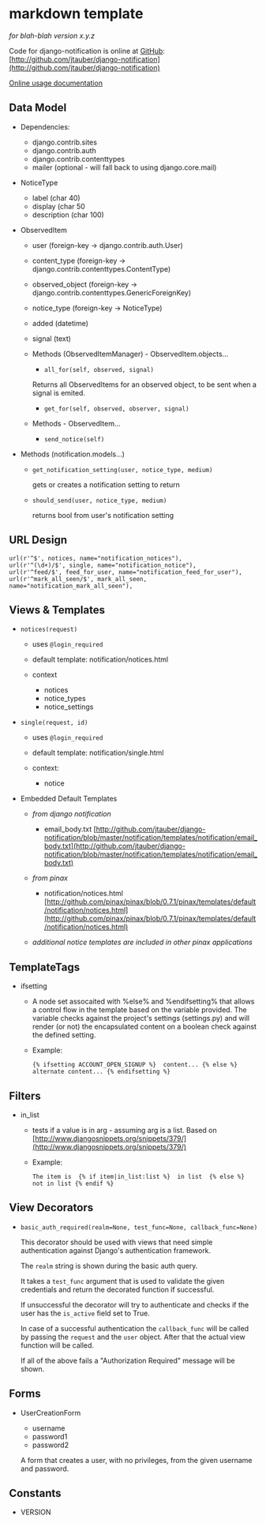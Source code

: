 markdown template
=================

_for blah-blah version x.y.z_

Code for django-notification is online at [GitHub](http://github.com): [http://github.com/jtauber/django-notification](http://github.com/jtauber/django-notification)

[Online usage documentation](http://github.com/jtauber/django-notification/blob/master/docs/usage.txt)

Data Model
----------

* Dependencies: 
	* django.contrib.sites
	* django.contrib.auth
	* django.contrib.contenttypes
	* mailer (optional - will fall back to using django.core.mail)
	
* NoticeType

	* label (char 40)
	* display (char 50
	* description (char 100)

* ObservedItem

	* user (foreign-key -> django.contrib.auth.User)
	* content_type (foreign-key -> django.contrib.contenttypes.ContentType)
	* observed_object (foreign-key -> django.contrib.contenttypes.GenericForeignKey)
	* notice_type (foreign-key -> NoticeType)
	* added (datetime)
	* signal (text)
	
	* Methods (ObservedItemManager) - ObservedItem.objects...
	
		* `all_for(self, observed, signal)`
		
		Returns all ObservedItems for an observed object,
        to be sent when a signal is emited.

		* `get_for(self, observed, observer, signal)`
	
	* Methods - ObservedItem...
	
		* `send_notice(self)`

* Methods (notification.models...)

	* `get_notification_setting(user, notice_type, medium)`
	
		gets or creates a notification setting to return

	* `should_send(user, notice_type, medium)`
	
		returns bool from user's notification setting
	
URL Design
----------

	url(r'^$', notices, name="notification_notices"),
	url(r'^(\d+)/$', single, name="notification_notice"),
	url(r'^feed/$', feed_for_user, name="notification_feed_for_user"),
	url(r'^mark_all_seen/$', mark_all_seen, name="notification_mark_all_seen"),

Views & Templates
-----------------

* `notices(request)`
	* uses `@login_required`

	* default template: notification/notices.html
	* context
		* notices
		* notice_types
		* notice_settings

* `single(request, id)`
	* uses `@login_required`
	
	* default template: notification/single.html
	* context:
		* notice

* Embedded Default Templates
	* _from django notification_
		* email_body.txt [http://github.com/jtauber/django-notification/blob/master/notification/templates/notification/email_body.txt](http://github.com/jtauber/django-notification/blob/master/notification/templates/notification/email_body.txt)

	* _from pinax_
		* notification/notices.html [http://github.com/pinax/pinax/blob/0.7.1/pinax/templates/default/notification/notices.html](http://github.com/pinax/pinax/blob/0.7.1/pinax/templates/default/notification/notices.html)

	* _additional notice templates are included in other pinax applications_
	
TemplateTags
------------

* ifsetting
	* A node set assocaited with %else% and %endifsetting% that allows a control flow in the template based on the variable provided. The variable checks against the project's settings (settings.py) and will render (or not) the encapsulated content on a boolean check against the defined setting.
	* Example:

		`{% ifsetting ACCOUNT_OPEN_SIGNUP %} 
			content...
		{% else %}
			alternate content...
		{% endifsetting %}`

Filters
-------

* in_list
	* tests if a value is in arg - assuming arg is a list. Based on [http://www.djangosnippets.org/snippets/379/](http://www.djangosnippets.org/snippets/379/)
	* Example:

		`The item is 
		{% if item|in_list:list %} 
		    in list 
		{% else %} 
		    not in list
		{% endif %}`

View Decorators
---------------

* `basic_auth_required(realm=None, test_func=None, callback_func=None)`

    This decorator should be used with views that need simple authentication
    against Django's authentication framework.
    
    The ``realm`` string is shown during the basic auth query.
    
    It takes a ``test_func`` argument that is used to validate the given
    credentials and return the decorated function if successful.
    
    If unsuccessful the decorator will try to authenticate and checks if the
    user has the ``is_active`` field set to True.
    
    In case of a successful authentication  the ``callback_func`` will be
    called by passing the ``request`` and the ``user`` object. After that the
    actual view function will be called.
    
    If all of the above fails a "Authorization Required" message will be shown.

Forms
-----

* UserCreationForm
	* username
	* password1
	* password2
	
	A form that creates a user, with no privileges, from the given username and password.

Constants
---------

* VERSION

